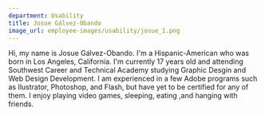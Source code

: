 ```yaml
---
department: Usability
title: Josue Gálvez-Obando
image_url: employee-images/usability/josue_1.png
---
```

Hi, my name is Josue Gálvez-Obando. I'm a Hispanic-American who was born in Los Angeles, California. I'm currently 17 years old and attending Southwest Career and Technical Academy studying Graphic Desgin and Web Design Development. I am experienced in a few Adobe programs such as Ilustrator, Photoshop, and Flash, but have yet to be certified for any of them. I enjoy playing video games, sleeping, eating ,and hanging with friends.
